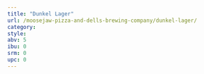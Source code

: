 ```yaml
---
title: "Dunkel Lager"
url: /moosejaw-pizza-and-dells-brewing-company/dunkel-lager/
category: 
style: 
abv: 5
ibu: 0
srm: 0
upc: 0
---
```


